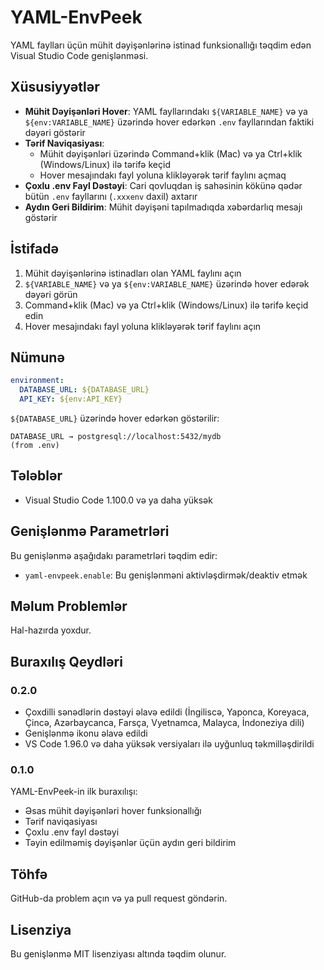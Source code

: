 # YAML-EnvPeek

YAML faylları üçün mühit dəyişənlərinə istinad funksionallığı təqdim edən Visual Studio Code genişlənməsi.

## Xüsusiyyətlər

- **Mühit Dəyişənləri Hover**: YAML fayllarındakı `${VARIABLE_NAME}` və ya `${env:VARIABLE_NAME}` üzərində hover edərkən `.env` fayllarından faktiki dəyəri göstərir
- **Tərif Naviqasiyası**: 
  - Mühit dəyişənləri üzərində Command+klik (Mac) və ya Ctrl+klik (Windows/Linux) ilə tərifə keçid
  - Hover mesajındakı fayl yoluna klikləyərək tərif faylını açmaq
- **Çoxlu .env Fayl Dəstəyi**: Cari qovluqdan iş sahəsinin kökünə qədər bütün `.env` fayllarını (`.xxxenv` daxil) axtarır
- **Aydın Geri Bildirim**: Mühit dəyişəni tapılmadıqda xəbərdarlıq mesajı göstərir

## İstifadə

1. Mühit dəyişənlərinə istinadları olan YAML faylını açın
2. `${VARIABLE_NAME}` və ya `${env:VARIABLE_NAME}` üzərində hover edərək dəyəri görün
3. Command+klik (Mac) və ya Ctrl+klik (Windows/Linux) ilə tərifə keçid edin
4. Hover mesajındakı fayl yoluna klikləyərək tərif faylını açın

## Nümunə

```yaml
environment:
  DATABASE_URL: ${DATABASE_URL}
  API_KEY: ${env:API_KEY}
```

`${DATABASE_URL}` üzərində hover edərkən göstərilir:
```
DATABASE_URL → postgresql://localhost:5432/mydb
(from .env)
```

## Tələblər

- Visual Studio Code 1.100.0 və ya daha yüksək

## Genişlənmə Parametrləri

Bu genişlənmə aşağıdakı parametrləri təqdim edir:

* `yaml-envpeek.enable`: Bu genişlənməni aktivləşdirmək/deaktiv etmək

## Məlum Problemlər

Hal-hazırda yoxdur.

## Buraxılış Qeydləri

### 0.2.0

- Çoxdilli sənədlərin dəstəyi əlavə edildi (İngiliscə, Yaponca, Koreyaca, Çincə, Azərbaycanca, Farsça, Vyetnamca, Malayca, İndoneziya dili)
- Genişlənmə ikonu əlavə edildi
- VS Code 1.96.0 və daha yüksək versiyaları ilə uyğunluq təkmilləşdirildi

### 0.1.0

YAML-EnvPeek-in ilk buraxılışı:
- Əsas mühit dəyişənləri hover funksionallığı
- Tərif naviqasiyası
- Çoxlu .env fayl dəstəyi
- Təyin edilməmiş dəyişənlər üçün aydın geri bildirim

## Töhfə

GitHub-da problem açın və ya pull request göndərin.

## Lisenziya

Bu genişlənmə MIT lisenziyası altında təqdim olunur. 
